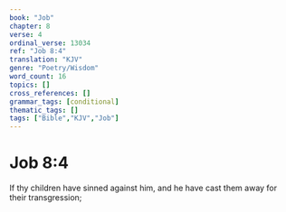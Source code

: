 ```yaml
---
book: "Job"
chapter: 8
verse: 4
ordinal_verse: 13034
ref: "Job 8:4"
translation: "KJV"
genre: "Poetry/Wisdom"
word_count: 16
topics: []
cross_references: []
grammar_tags: [conditional]
thematic_tags: []
tags: ["Bible","KJV","Job"]
---
```


# Job 8:4

If thy children have sinned against him, and he have cast them away for their transgression;
